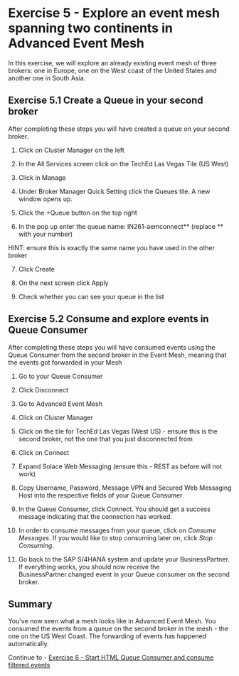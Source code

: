 # Exercise 5 - Explore an event mesh spanning two continents in Advanced Event Mesh

In this exercise, we will explore an already existing event mesh of three brokers: one in Europe, one on the West coast of the United States and another one in South Asia. 

## Exercise 5.1 Create a Queue in your second broker

After completing these steps you will have created a queue on your second broker.

1. Click on Cluster Manager on the left
  
2. In the All Services screen click on the TechEd Las Vegas Tile (US West)
  
3. Click in Manage
  
4. Under Broker Manager Quick Setting click the Queues tile. A new window opens up.
  
5. Click the +Queue button on the top right
  
6. In the pop up enter the queue name: IN261-aemconnect** (replace ** with your number)

HINT: ensure this is exactly the same name you have used in the other broker
  
7. Click Create
  
8. On the next screen click Apply
  
9. Check whether you can see your queue in the list  

## Exercise 5.2 Consume and explore events in Queue Consumer 

After completing these steps you will have consumed events using the Queue Consumer from the second broker in the Event Mesh, meaning that the events got forwarded in your Mesh

1. Go to your Queue Consumer

2. Click Disconnect

3. Go to Advanced Event Mesh

4. Click on Cluster Manager

5. Click on the tile for TechEd Las Vegas (West US) - ensure this is the second broker, not the one that you just disconnected from

6. Click on Connect

7. Expand Solace Web Messaging (ensure this - REST as before will not work)

8. Copy Username, Password, Message VPN and Secured Web Messaging Host into the respective fields of your Queue Consumer

9. In the Queue Consumer, click Connect. You should get a success message indicating that the connection has worked.

1. In order to consume messages from your queue, click on *Consume Messages*. If you would like to stop consuming later on, click *Stop Consuming*.

2. Go back to the SAP S/4HANA system and update your BusinessPartner. If everything works, you should now receive the BusinessPartner.changed event in your Queue consumer on the second broker.

## Summary

You've now seen what a mesh looks like in Advanced Event Mesh. You consumed the events from a queue on the second broker in the mesh - the one on the US West Coast. The forwarding of events has happened automatically.

Continue to - [Exercise 6 - Start HTML Queue Consumer and consume filtered events](../ex6/README.md)


